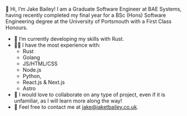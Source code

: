 👋 Hi, I’m Jake Bailey! I am a Graduate Software Engineer at BAE Systems, having recently completed my final year for a BSc (Hons) Software Engineering degree at the University of Portsmouth with a First Class Honours. 

- 🌱 I’m currently developing my skills with Rust.
- 🧑‍💻 I have the most experience with:
  - Rust
  - Golang
  - JS/HTML/CSS
  - Node.js
  - Python,
  - React.js & Next.js
  - Astro
- 🙌 I would love to collaborate on any type of project, even if it is unfamiliar, as I will learn more along the way!
- 📧 Feel free to contact me at jake@jaketbailey.co.uk.

<!---
jaketbailey/jaketbailey is a ✨ special ✨ repository because its `README.md` (this file) appears on your GitHub profile.
You can click the Preview link to take a look at your changes.
--->
